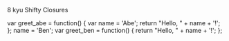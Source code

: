 8 kyu
Shifty Closures

var greet_abe = function() {
  var name = 'Abe';
  return "Hello, " + name + '!';
};
name = 'Ben';
var greet_ben = function() {
  return "Hello, " + name + '!';
};
